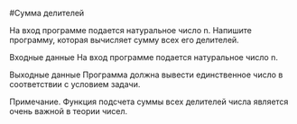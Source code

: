 #Сумма делителей

На вход программе подается натуральное число n. Напишите программу, которая вычисляет сумму всех его делителей.

Входные данные
На вход программе подается натуральное число n.

Выходные данные
Программа должна вывести единственное число в соответствии с условием задачи.

Примечание. Функция подсчета суммы всех делителей числа является очень важной в теории чисел.